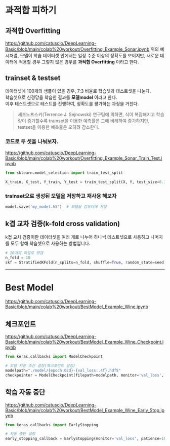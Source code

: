 # 과적합 피하기
## 과적합 Overfitting
https://github.com/catuscio/DeepLearning-Basic/blob/main/colab%20workout/Overfitting_Example_Sonar.ipynb
위의 예시처럼, 모델이 학습 데이터셋 안에서는 일정 수준 이상의 정확도를 보이지만, 새로운 데이터에 적용할 경우 그렇지 않은 경우를 __과적합 Overfitting__ 이라고 한다.

## trainset & testset
데이터셋에 100개의 샘플이 있을 경우, 7:3 비율로 학습셋과 테스트셋을 나눈다.\
학습셋으로 신경망을 학습한 결과를 __모델model__ 이라고 한다.\
이후 테스트셋으로 테스트를 진행하여, 정확도를 평가하는 과정을 거친다.

> 세즈노프스키(Terrence J. Sejnowski) 연구팀에 의하면, 식이 복잡해지고 학습량이 증가할수록 trainset을 이용한 예측률은 그에 비례하여 증가하지만, testset을 이용한 예측률은 오히려 감소한다.

### 코드로 두 셋을 나눠보자.
https://github.com/catuscio/DeepLearning-Basic/blob/main/colab%20workout/Overfitting_Example_Sonar_Train_Test.ipynb
```python
from sklearn.model_selection import train_test_split

X_train, X_test, Y_train, Y_test = train_test_split(X, Y, test_size=0.3, random_state=seed)
```

### trainset으로 생성된 모델을 저장하고 재사용 해보자
```python
model.save('my_model.h5')  # 모델을 컴퓨터에 저장
```

## k겹 교차 검증(k-fold cross validation)
k겹 교차 검증이란 데이터셋을 여러 개로 나누어 하나씩 테스트셋으로 사용하고 나머지를 모두 합해 학습셋으로 사용하는 방법입니다.
```python
# 10개의 파일로 쪼갬
n_fold = 10
skf = StratifiedKFold(n_splits=n_fold, shuffle=True, random_state=seed)
```

---
# Best Model
https://github.com/catuscio/DeepLearning-Basic/blob/main/colab%20workout/BestModel_Example_Wine.ipynb

## 체크포인트
https://github.com/catuscio/DeepLearning-Basic/blob/main/colab%20workout/BestModel_Example_Wine_Checkpoint.ipynb
```python
from keras.callbacks import ModelCheckpoint

# 모델 저장 조건 설정(체크포인트 설정)
modelpath="./model/{epoch:02d}-{val_loss:.4f}.hdf5"
checkpointer = ModelCheckpoint(filepath=modelpath, monitor='val_loss', verbose=1, save_best_only=True)
```

## 학습 자동 중단
https://github.com/catuscio/DeepLearning-Basic/blob/main/colab%20workout/BestModel_Example_Wine_Early_Stop.ipynb

```python
from keras.callbacks import EarlyStopping

# 자동 중단 설정
early_stopping_callback = EarlyStopping(monitor='val_loss', patience=100)
```

